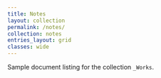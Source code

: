 ```yaml
---
title: Notes
layout: collection
permalink: /notes/
collection: notes
entries_layout: grid
classes: wide
---
```


Sample document listing for the collection `_Works`.
